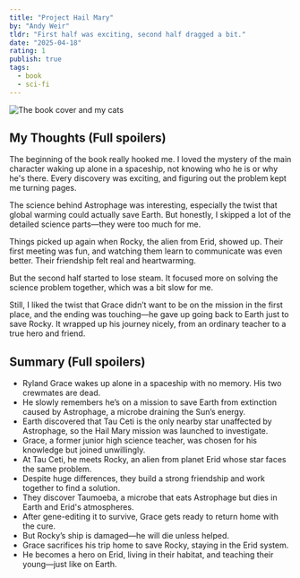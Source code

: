 ```yaml
---
title: "Project Hail Mary"
by: "Andy Weir"
tldr: "First half was exciting, second half dragged a bit."
date: "2025-04-18"
rating: 1
publish: true
tags:
  - book
  - sci-fi
---
```


![The book cover and my cats](/posts/2025-0418-project-hail-mary.webp)

## My Thoughts (Full spoilers)
The beginning of the book really hooked me. I loved the mystery of the main character waking up alone in a spaceship, not knowing who he is or why he's there. Every discovery was exciting, and figuring out the problem kept me turning pages. 

The science behind Astrophage was interesting, especially the twist that global warming could actually save Earth. But honestly, I skipped a lot of the detailed science parts—they were too much for me.  

Things picked up again when Rocky, the alien from Erid, showed up. Their first meeting was fun, and watching them learn to communicate was even better. Their friendship felt real and heartwarming.  

But the second half started to lose steam. It focused more on solving the science problem together, which was a bit slow for me.  

Still, I liked the twist that Grace didn’t want to be on the mission in the first place, and the ending was touching—he gave up going back to Earth just to save Rocky. It wrapped up his journey nicely, from an ordinary teacher to a true hero and friend.

## Summary (Full spoilers)
- Ryland Grace wakes up alone in a spaceship with no memory. His two crewmates are dead.  
- He slowly remembers he’s on a mission to save Earth from extinction caused by Astrophage, a microbe draining the Sun’s energy.  
- Earth discovered that Tau Ceti is the only nearby star unaffected by Astrophage, so the Hail Mary mission was launched to investigate.  
- Grace, a former junior high science teacher, was chosen for his knowledge but joined unwillingly.  
- At Tau Ceti, he meets Rocky, an alien from planet Erid whose star faces the same problem.  
- Despite huge differences, they build a strong friendship and work together to find a solution.  
- They discover Taumoeba, a microbe that eats Astrophage but dies in Earth and Erid's atmospheres.  
- After gene-editing it to survive, Grace gets ready to return home with the cure.  
- But Rocky’s ship is damaged—he will die unless helped.  
- Grace sacrifices his trip home to save Rocky, staying in the Erid system.  
- He becomes a hero on Erid, living in their habitat, and teaching their young—just like on Earth.
